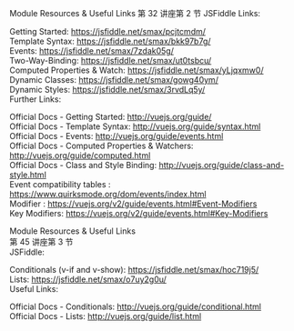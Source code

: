 Module Resources & Useful Links
第 32 讲座第 2 节
JSFiddle Links:

Getting Started: https://jsfiddle.net/smax/pcjtcmdm/  
Template Syntax: https://jsfiddle.net/smax/bkk97b7g/  
Events: https://jsfiddle.net/smax/7zdak05g/  
Two-Way-Binding: https://jsfiddle.net/smax/ut0tsbcu/  
Computed Properties & Watch: https://jsfiddle.net/smax/yLjqxmw0/  
Dynamic Classes: https://jsfiddle.net/smax/gowg40ym/  
Dynamic Styles: https://jsfiddle.net/smax/3rvdLq5y/  
Further Links:  

Official Docs - Getting Started: http://vuejs.org/guide/  
Official Docs - Template Syntax: http://vuejs.org/guide/syntax.html  
Official Docs - Events: http://vuejs.org/guide/events.html  
Official Docs - Computed Properties & Watchers: http://vuejs.org/guide/computed.html  
Official Docs - Class and Style Binding: http://vuejs.org/guide/class-and-style.html  
Event compatibility tables : https://www.quirksmode.org/dom/events/index.html  
Modifier : https://vuejs.org/v2/guide/events.html#Event-Modifiers  
Key Modifiers: https://vuejs.org/v2/guide/events.html#Key-Modifiers  


Module Resources & Useful Links  
第 45 讲座第 3 节  
JSFiddle:  

Conditionals (v-if and v-show): https://jsfiddle.net/smax/hoc719j5/  
Lists: https://jsfiddle.net/smax/o7uy2g0u/  
Useful Links:  

Official Docs - Conditionals: http://vuejs.org/guide/conditional.html  
Official Docs - Lists: http://vuejs.org/guide/list.html  